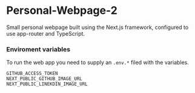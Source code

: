 # Personal-Webpage-2
Small personal webpage built using the Next.js framework, configured to use app-router and TypeScript.

### Enviroment variables
To run the web app you need to supply an
`.env.*` filed with the variables.

```
GITHUB_ACCESS_TOKEN
NEXT_PUBLIC_GITHUB_IMAGE_URL
NEXT_PUBLIC_LINEKDIN_IMAGE_URL
```
